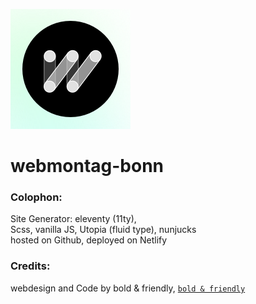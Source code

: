 ![](/src/icon.png "")  
# webmontag-bonn

### Colophon:  
Site Generator: eleventy (11ty),  
Scss, vanilla JS, Utopia (fluid type), nunjucks  
hosted on Github, deployed on Netlify  

### Credits:
webdesign and Code by bold & friendly, [`bold & friendly`](https://www.boldandfriendly.de/)

